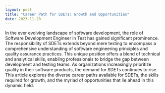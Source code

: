 ```yaml
---
layout: post
title: "Career Path for SDETs: Growth and Opportunities"
date: 2023-11-20
---
```


In the ever evolving landscape of software development, the role of Software Development Engineer in Test has gained significant prominence. The responsibility of SDETs extends beyond mere testing to encompass a comprehensive understanding of software engineering principles and quality assurance practices. This unique position offers a blend of technical and analytical skills, enabling professionals to bridge the gap between development and testing teams. As organizations increasingly prioritize quality in their software products, the demand for SDETs continues to rise. This article explores the diverse career paths available for SDETs, the skills required for growth, and the myriad of opportunities that lie ahead in this dynamic field.
